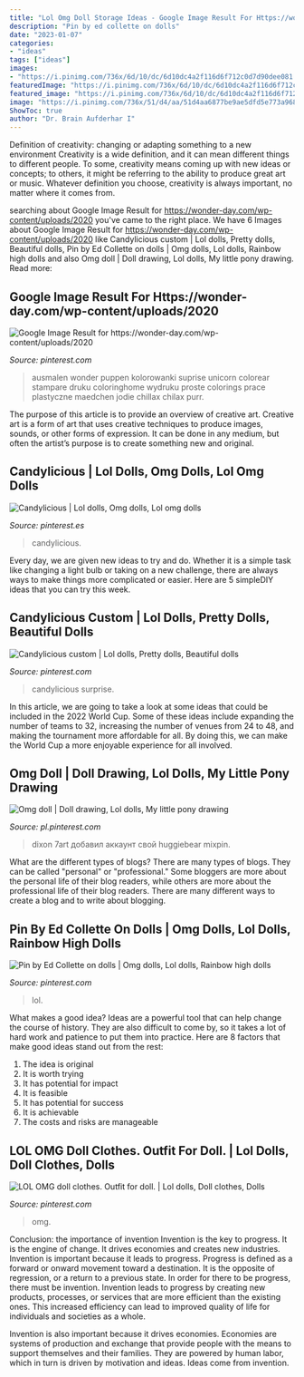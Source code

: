 ```yaml
---
title: "Lol Omg Doll Storage Ideas - Google Image Result For Https://wonder-day.com/wp-content/uploads/2020"
description: "Pin by ed collette on dolls"
date: "2023-01-07"
categories:
- "ideas"
tags: ["ideas"]
images:
- "https://i.pinimg.com/736x/6d/10/dc/6d10dc4a2f116d6f712c0d7d90dee081.jpg"
featuredImage: "https://i.pinimg.com/736x/6d/10/dc/6d10dc4a2f116d6f712c0d7d90dee081.jpg"
featured_image: "https://i.pinimg.com/736x/6d/10/dc/6d10dc4a2f116d6f712c0d7d90dee081.jpg"
image: "https://i.pinimg.com/736x/51/d4/aa/51d4aa6877be9ae5dfd5e773a96858d9.jpg"
ShowToc: true
author: "Dr. Brain Aufderhar I"
---
```



Definition of creativity: changing or adapting something to a new environment
Creativity is a wide definition, and it can mean different things to different people. To some, creativity means coming up with new ideas or concepts; to others, it might be referring to the ability to produce great art or music. Whatever definition you choose, creativity is always important, no matter where it comes from.

	

		
searching about Google Image Result for https://wonder-day.com/wp-content/uploads/2020 you've came to the right place. We have 6 Images about Google Image Result for https://wonder-day.com/wp-content/uploads/2020 like Candylicious custom | Lol dolls, Pretty dolls, Beautiful dolls, Pin by Ed Collette on dolls | Omg dolls, Lol dolls, Rainbow high dolls and also Omg doll | Doll drawing, Lol dolls, My little pony drawing. Read more:
		
    
## Google Image Result For Https://wonder-day.com/wp-content/uploads/2020

<img loading=lazy src="https://i.pinimg.com/736x/51/d4/aa/51d4aa6877be9ae5dfd5e773a96858d9.jpg" onerror="this.onerror=null;this.src='https://tse1.mm.bing.net/th?id=OIP.TOxS46xRjNAXDLQvymzZ3QHaJI&amp;pid=15.1';" alt="Google Image Result for https://wonder-day.com/wp-content/uploads/2020">

_Source: pinterest.com_

>ausmalen wonder puppen kolorowanki suprise unicorn colorear stampare druku coloringhome wydruku proste colorings prace plastyczne maedchen jodie chillax chilax purr. 

	

The purpose of this article is to provide an overview of creative art.
Creative art is a form of art that uses creative techniques to produce images, sounds, or other forms of expression. It can be done in any medium, but often the artist’s purpose is to create something new and original.

    
## Candylicious | Lol Dolls, Omg Dolls, Lol Omg Dolls

<img loading=lazy src="https://i.pinimg.com/736x/27/e5/a5/27e5a57395f22e71ef371def292d1c6e.jpg" onerror="this.onerror=null;this.src='https://tse3.mm.bing.net/th?id=OIP.xopcDhH1Tr-HAK9jkkRowgHaHa&amp;pid=15.1';" alt="Candylicious | Lol dolls, Omg dolls, Lol omg dolls">

_Source: pinterest.es_

>candylicious. 

	

Every day, we are given new ideas to try and do. Whether it is a simple task like changing a light bulb or taking on a new challenge, there are always ways to make things more complicated or easier. Here are 5 simpleDIY ideas that you can try this week.

    
## Candylicious Custom | Lol Dolls, Pretty Dolls, Beautiful Dolls

<img loading=lazy src="https://i.pinimg.com/736x/6d/10/dc/6d10dc4a2f116d6f712c0d7d90dee081.jpg" onerror="this.onerror=null;this.src='https://tse2.mm.bing.net/th?id=OIP.6WYTDfF-5MkT1a4_1VLpPQHaJB&amp;pid=15.1';" alt="Candylicious custom | Lol dolls, Pretty dolls, Beautiful dolls">

_Source: pinterest.com_

>candylicious surprise. 

	

In this article, we are going to take a look at some ideas that could be included in the 2022 World Cup. Some of these ideas include expanding the number of teams to 32, increasing the number of venues from 24 to 48, and making the tournament more affordable for all. By doing this, we can make the World Cup a more enjoyable experience for all involved.

    
## Omg Doll | Doll Drawing, Lol Dolls, My Little Pony Drawing

<img loading=lazy src="https://i.pinimg.com/736x/1f/62/45/1f624506cae536be74b67618d1e5615b.jpg" onerror="this.onerror=null;this.src='https://tse4.mm.bing.net/th?id=OIP.dZRlzEJ7mdNrmF7JyKq94gHaGt&amp;pid=15.1';" alt="Omg doll | Doll drawing, Lol dolls, My little pony drawing">

_Source: pl.pinterest.com_

>dixon 7art добавил аккаунт свой huggiebear mixpin. 

	

What are the different types of blogs?
There are many types of blogs. They can be called "personal" or "professional." Some bloggers are more about the personal life of their blog readers, while others are more about the professional life of their blog readers. There are many different ways to create a blog and to write about blogging.

    
## Pin By Ed Collette On Dolls | Omg Dolls, Lol Dolls, Rainbow High Dolls

<img loading=lazy src="https://i.pinimg.com/originals/52/d4/8a/52d48a731acde256280978eeeaa37539.jpg" onerror="this.onerror=null;this.src='https://tse2.mm.bing.net/th?id=OIP.bSA8JtlietKpYN4xlKpBYAHaJP&amp;pid=15.1';" alt="Pin by Ed Collette on dolls | Omg dolls, Lol dolls, Rainbow high dolls">

_Source: pinterest.com_

>lol. 

	

What makes a good idea?
Ideas are a powerful tool that can help change the course of history. They are also difficult to come by, so it takes a lot of hard work and patience to put them into practice. Here are 8 factors that make good ideas stand out from the rest: 
1. The idea is original 
2. It is worth trying 
3. It has potential for impact 
4. It is feasible 
5. It has potential for success 
6. It is achievable 
7. The costs and risks are manageable 

    
## LOL OMG Doll Clothes. Outfit For Doll. | Lol Dolls, Doll Clothes, Dolls

<img loading=lazy src="https://i.pinimg.com/736x/8a/a8/5b/8aa85bb5cad83d40ee609322ad039221.jpg" onerror="this.onerror=null;this.src='https://tse3.mm.bing.net/th?id=OIP.qQcpWHOCUXQDoxaZJmagZgHaLH&amp;pid=15.1';" alt="LOL OMG doll clothes. Outfit for doll. | Lol dolls, Doll clothes, Dolls">

_Source: pinterest.com_

>omg. 

	

Conclusion: the importance of invention
Invention is the key to progress. It is the engine of change. It drives economies and creates new industries.
Invention is important because it leads to progress. Progress is defined as a forward or onward movement toward a destination. It is the opposite of regression, or a return to a previous state. In order for there to be progress, there must be invention. Invention leads to progress by creating new products, processes, or services that are more efficient than the existing ones. This increased efficiency can lead to improved quality of life for individuals and societies as a whole.

Invention is also important because it drives economies. Economies are systems of production and exchange that provide people with the means to support themselves and their families. They are powered by human labor, which in turn is driven by motivation and ideas. Ideas come from invention.

